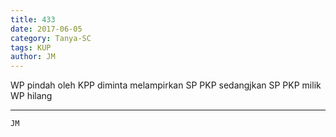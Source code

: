 ```yaml
---
title: 433
date: 2017-06-05
category: Tanya-SC
tags: KUP
author: JM
---
```


WP pindah oleh KPP diminta melampirkan SP PKP sedangjkan SP PKP milik WP hilang

---



`JM`
